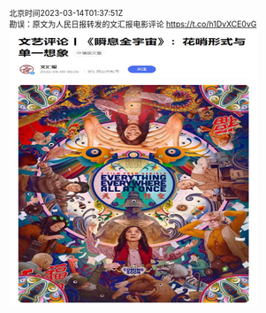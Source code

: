 北京时间2023-03-14T01:37:51Z<br>勘误：原文为人民日报转发的文汇报电影评论 https://t.co/h1DvXCE0vG<br><img src='/temp/image/2023/w-Month-3/1635334370264506368_0.jpg' width='450' height='500'><br><br>
